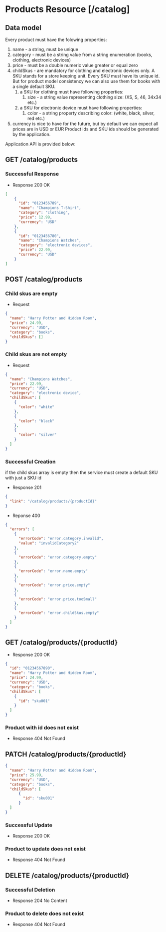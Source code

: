 # Products Resource [/catalog]

## Data model
Every product must have the folowing properties:
1. name - a string, must be unique
1. category - must be a string value from a string enumeration (books, clothing, electronic devices)
1. price - must be a double numeric value greater or equal zero
1. childSkus - are mandatory for clothing and electronic devices only. A SKU stands for a store keeping unit. 
Every SKU must have its unique id. 
But for product model consistency we can also use them for books with a single default SKU.
    1. a SKU for clothing must have following properties:
        1. size - a string value representing clothing size: (XS, S, 46, 34x34 etc.)
    1. a SKU for electronic device must have following properties:
        1. color - a string property describing color: (white, black, silver, red etc.)
1. currency is nice to have for the future, but by default we can expect all prices are in USD or EUR
Product ids and SKU ids should be generated by the application.

Application API is provided below:
## GET /catalog/products
### Successful Response
+ Response 200 OK
```json
[
    {
      "id": "0123456789",
      "name": "Champions T-Shirt",
      "category": "clothing",
      "price": 12.99,
      "currency": "USD"
    },
    {
      "id": "0123456780",
      "name": "Champions Watches",
      "category": "electronic devices",
      "price": 22.99,
      "currency": "USD"
    }
]
```

## POST /catalog/products
### Child skus are empty
+ Request
```json
{
  "name": "Harry Potter and Hidden Room",
  "price": 24.99,
  "currency": "USD",
  "category": "books",
  "childSkus": []
}
```

### Child skus are not empty
+ Request
```json
{
  "name": "Champions Watches",
  "price": 22.99,
  "currency": "USD",
  "category": "electronic device",
  "childSkus": [
    {
      "color": "white"
    },
    {
      "color": "black"
    },
    {
      "color": "silver"
    }
  ]
}
```

### Successful Creation
if the child skus array is empty then the service must create a default SKU with just a SKU id
+ Response 201
```json
{
  "link": "/catalog/products/{productId}"
}
```
+ Reponse 400
```json
{
  "errors": [
    {
      "errorCode": "error.category.invalid",
      "value": "invalidCategory2"
    },
    {
      "errorCode": "error.category.empty"
    },
    {
      "errorCode": "error.name.empty"
    },
    {
      "errorCode": "error.price.empty"
    },
    {
      "errorCode": "error.price.tooSmall"
    },
    {
      "errorCode": "error.childSkus.empty"
    }
  ]
}
```

## GET /catalog/products/{productId}
+ Response 200 OK
```json
{
  "id": "01234567890",
  "name": "Harry Potter and Hidden Room",
  "price": 24.99,
  "currency": "USD",
  "category": "books",
  "childSkus": [
    {
      "id": "sku001"
    }
  ]
}
```

### Product with id does not exist
+ Response 404 Not Found

## PATCH /catalog/products/{productId}
```json
{
  "name": "Harry Potter and Hidden Room",
  "price": 25.99,
  "currency": "USD",
  "category": "books",
  "childSkus": [
      {
        "id": "sku001"
      }
  ]
}
```

### Successful Update
+ Response 200 OK

### Product to update does not exist
+ Response 404 Not Found

## DELETE /catalog/products/{productId}

### Successful Deletion
+ Response 204 No Content

### Product to delete does not exist
+ Response 404 Not Found